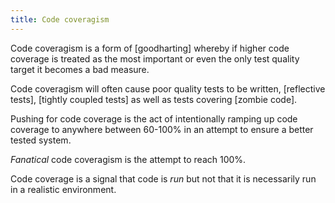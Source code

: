 ```yaml
---
title: Code coveragism
---
```


Code coveragism is a form of [goodharting] whereby if higher code coverage is treated as the most important or even the only test quality target it becomes a bad measure.

Code coveragism will often cause poor quality tests to be written, [reflective tests], [tightly coupled tests] as well as tests covering [zombie code].

Pushing for code coverage is the act of intentionally ramping up code coverage to anywhere between 60-100% in an attempt to ensure a better tested system.

*Fanatical* code coveragism is the attempt to reach 100%.





Code coverage is a signal that code is *run* but not that it is necessarily run in a realistic environment.
